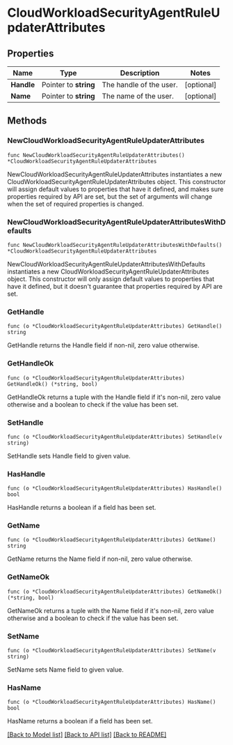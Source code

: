 # CloudWorkloadSecurityAgentRuleUpdaterAttributes

## Properties

| Name       | Type                  | Description             | Notes      |
| ---------- | --------------------- | ----------------------- | ---------- |
| **Handle** | Pointer to **string** | The handle of the user. | [optional] |
| **Name**   | Pointer to **string** | The name of the user.   | [optional] |

## Methods

### NewCloudWorkloadSecurityAgentRuleUpdaterAttributes

`func NewCloudWorkloadSecurityAgentRuleUpdaterAttributes() *CloudWorkloadSecurityAgentRuleUpdaterAttributes`

NewCloudWorkloadSecurityAgentRuleUpdaterAttributes instantiates a new CloudWorkloadSecurityAgentRuleUpdaterAttributes object.
This constructor will assign default values to properties that have it defined,
and makes sure properties required by API are set, but the set of arguments
will change when the set of required properties is changed.

### NewCloudWorkloadSecurityAgentRuleUpdaterAttributesWithDefaults

`func NewCloudWorkloadSecurityAgentRuleUpdaterAttributesWithDefaults() *CloudWorkloadSecurityAgentRuleUpdaterAttributes`

NewCloudWorkloadSecurityAgentRuleUpdaterAttributesWithDefaults instantiates a new CloudWorkloadSecurityAgentRuleUpdaterAttributes object.
This constructor will only assign default values to properties that have it defined,
but it doesn't guarantee that properties required by API are set.

### GetHandle

`func (o *CloudWorkloadSecurityAgentRuleUpdaterAttributes) GetHandle() string`

GetHandle returns the Handle field if non-nil, zero value otherwise.

### GetHandleOk

`func (o *CloudWorkloadSecurityAgentRuleUpdaterAttributes) GetHandleOk() (*string, bool)`

GetHandleOk returns a tuple with the Handle field if it's non-nil, zero value otherwise
and a boolean to check if the value has been set.

### SetHandle

`func (o *CloudWorkloadSecurityAgentRuleUpdaterAttributes) SetHandle(v string)`

SetHandle sets Handle field to given value.

### HasHandle

`func (o *CloudWorkloadSecurityAgentRuleUpdaterAttributes) HasHandle() bool`

HasHandle returns a boolean if a field has been set.

### GetName

`func (o *CloudWorkloadSecurityAgentRuleUpdaterAttributes) GetName() string`

GetName returns the Name field if non-nil, zero value otherwise.

### GetNameOk

`func (o *CloudWorkloadSecurityAgentRuleUpdaterAttributes) GetNameOk() (*string, bool)`

GetNameOk returns a tuple with the Name field if it's non-nil, zero value otherwise
and a boolean to check if the value has been set.

### SetName

`func (o *CloudWorkloadSecurityAgentRuleUpdaterAttributes) SetName(v string)`

SetName sets Name field to given value.

### HasName

`func (o *CloudWorkloadSecurityAgentRuleUpdaterAttributes) HasName() bool`

HasName returns a boolean if a field has been set.

[[Back to Model list]](../README.md#documentation-for-models) [[Back to API list]](../README.md#documentation-for-api-endpoints) [[Back to README]](../README.md)

